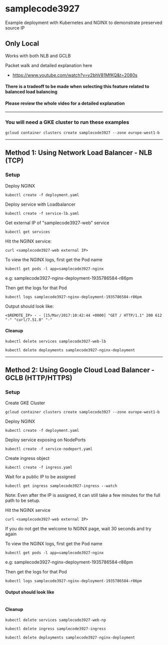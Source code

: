 # samplecode3927
Example deployment with Kubernetes and NGINX to demonstrate preserved source IP

## Only Local

Works with both NLB and GCLB

Packet walk and detailed explanation here

* https://www.youtube.com/watch?v=y2bhV81MfKQ&t=2080s

#### There is a tradeoff to be made when selecting this feature related to balanced load balancing
#### Please review the whole video for a detailed explanation

---

### You will need a GKE cluster to run these examples

```
gcloud container clusters create samplecode3927 --zone europe-west1-b
```

---

## Method 1: Using Network Load Balancer - NLB (TCP)

### Setup

Deploy NGINX

```
kubectl create -f deployment.yaml
```

Deploy service with Loadbalancer

```
kubectl create -f service-lb.yaml
```

Get external IP of "samplecode3927-web" service

```
kubectl get services
```

Hit the NGINX service:

```
curl <samplecode3927-web external IP>
```

To view the NGINX logs, first get the Pod name

```
kubectl get pods -l app=samplecode3927-nginx
```

e.g: samplecode3927-nginx-deployment-1935786584-r86pm

Then get the logs for that Pod

```
kubectl logs samplecode3927-nginx-deployment-1935786584-r86pm
```

Output should look like:

```
<$REMOTE_IP> - - [15/Mar/2017:10:42:44 +0000] "GET / HTTP/1.1" 200 612 "-" "curl/7.51.0" "-"
```

#### Cleanup

```
kubectl delete services samplecode3927-web-lb
```
```
kubectl delete deployments samplecode3927-nginx-deployment
```

---

## Method 2:  Using Google Cloud Load Balancer - GCLB (HTTP/HTTPS)  

### Setup

Create GKE Cluster

```
gcloud container clusters create samplecode3927 --zone europe-west1-b
```

Deploy NGINX

```
kubectl create -f deployment.yaml
```

Deploy service exposing on NodePorts

```
kubectl create -f service-nodeport.yaml
```

Create ingress object

```
kubectl create -f ingress.yaml
```

Wait for a public IP to be assigned

```
kubectl get ingress samplecode3927-ingress --watch
```

Note: Even after the IP is assigned, it can still take a few minutes for the full path to be setup.


Hit the NGINX service

```
curl <samplecode3927-web external IP>
```

If you do not get the welcome to NGINX page, wait 30 seconds and try again


To view the NGINX logs, first get the Pod name

```
kubectl get pods -l app=samplecode3927-nginx
```

e.g: samplecode3927-nginx-deployment-1935786584-r86pm

Then get the logs for that Pod

```
kubectl logs samplecode3927-nginx-deployment-1935786584-r86pm
```

#### Output should look like

```

```

#### Cleanup

```
kubectl delete services samplecode3927-web-np
```

```
kubectl delete ingress samplecode3927-ingress
```

```
kubectl delete deployments samplecode3927-nginx-deployment
```
